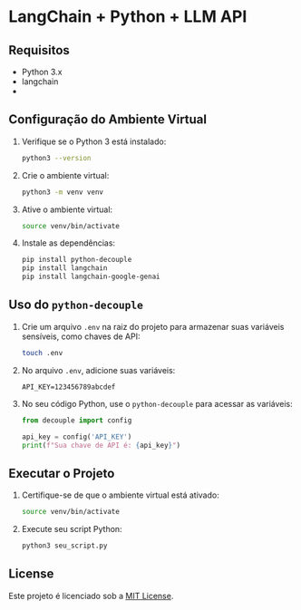 # LangChain + Python + LLM API

## Requisitos

- Python 3.x
- langchain
-

## Configuração do Ambiente Virtual

1. Verifique se o Python 3 está instalado:

   ```bash
   python3 --version
   ```

2. Crie o ambiente virtual:

   ```bash
   python3 -m venv venv
   ```

3. Ative o ambiente virtual:

   ```bash
   source venv/bin/activate
   ```

4. Instale as dependências:

   ```bash
   pip install python-decouple
   pip install langchain
   pip install langchain-google-genai
   ```

## Uso do `python-decouple`

1. Crie um arquivo `.env` na raiz do projeto para armazenar suas variáveis sensíveis, como chaves de API:

   ```bash
   touch .env
   ```

2. No arquivo `.env`, adicione suas variáveis:

   ```env
   API_KEY=123456789abcdef
   ```

3. No seu código Python, use o `python-decouple` para acessar as variáveis:

   ```python
   from decouple import config

   api_key = config('API_KEY')
   print(f"Sua chave de API é: {api_key}")
   ```

## Executar o Projeto

1. Certifique-se de que o ambiente virtual está ativado:

   ```bash
   source venv/bin/activate
   ```

2. Execute seu script Python:

   ```bash
   python3 seu_script.py
   ```

## License

Este projeto é licenciado sob a [MIT License](LICENSE).
